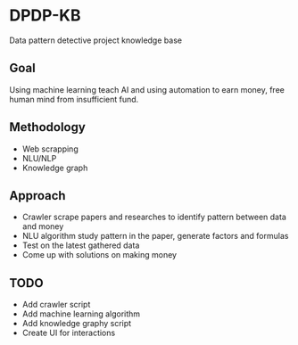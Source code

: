 # DPDP-KB
Data pattern detective project knowledge base

## Goal
Using machine learning teach AI and using automation to earn money, free human mind from insufficient fund.

## Methodology
- Web scrapping
- NLU/NLP
- Knowledge graph

## Approach
- Crawler scrape papers and researches to identify pattern between data and money
- NLU algorithm study pattern in the paper, generate factors and formulas
- Test on the latest gathered data
- Come up with solutions on making money

## TODO
- Add crawler script
- Add machine learning algorithm
- Add knowledge graphy script
- Create UI for interactions
